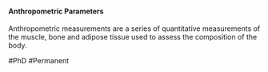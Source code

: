 #### Anthropometric Parameters

Anthropometric measurements are a series of quantitative measurements of the muscle, bone and adipose tissue used to assess the composition of the body.

#PhD #Permanent 